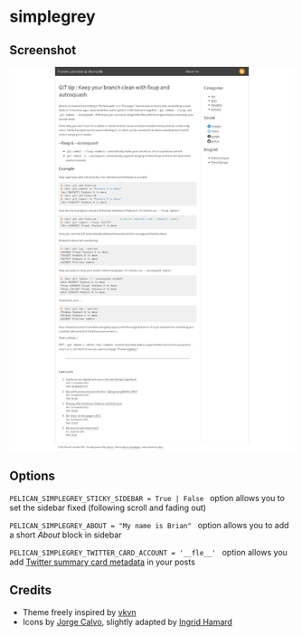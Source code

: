 # simplegrey #



## Screenshot ##

![screenshot](screenshot.png)


## Options ##

``PELICAN_SIMPLEGREY_STICKY_SIDEBAR = True | False `` option allows you to set the sidebar fixed (following scroll and fading out)

``PELICAN_SIMPLEGREY_ABOUT = "My name is Brian" `` option allows you to add a short *About* block in sidebar

``PELICAN_SIMPLEGREY_TWITTER_CARD_ACCOUNT = '__fle__' `` option allows you add [Twitter summary card metadata](https://dev.twitter.com/docs/cards/types/summary-card) in your posts 

## Credits ##

* Theme freely inspired by [vkvn](https://github.com/vkvn)
* Icons by [Jorge Calvo](http://dribbble.com/shots/1074961-Flat-Icons-EPS), slightly adapted by [Ingrid Hamard](http://ingrid.hamard.free.fr)

